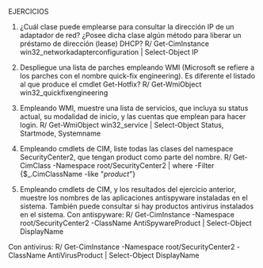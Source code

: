 EJERCICIOS

1. ¿Cuál clase puede emplearse para consultar la dirección IP de un adaptador de red? ¿Posee dicha clase algún método para liberar un préstamo de dirección (lease) DHCP?
R/ Get-CimInstance win32_networkadapterconfiguration | Select-Object IP

2. Despliegue una lista de parches empleando WMI (Microsoft se refiere a los parches con el nombre quick-fix engineering). Es diferente el listado al que produce el cmdlet Get-Hotfix?
R/ Get-WmiObject win32_quickfixengineering

3. Empleando WMI, muestre una lista de servicios, que incluya su status actual, su modalidad de inicio, y las cuentas que emplean para hacer login.
R/ Get-WmiObject win32_service | Select-Object Status, Startmode, Systemname

4. Empleando cmdlets de CIM, liste todas las clases del namespace SecurityCenter2, que tengan product como parte del nombre.
R/ Get-CimClass -Namespace root/SecurityCenter2 | where -Filter {$_.CimClassName -like "*product*"}

5. Empleando cmdlets de CIM, y los resultados del ejercicio anterior, muestre los nombres de las aplicaciones antispyware instaladas en el sistema. También puede consultar si hay productos antivirus instalados en el sistema. Con antispyware:
R/ Get-CimInstance -Namespace root/SecurityCenter2 -ClassName AntiSpywareProduct | Select-Object DisplayName

Con antivirus:
R/ Get-CimInstance -Namespace root/SecurityCenter2 -ClassName AntiVirusProduct | Select-Object DisplayName
